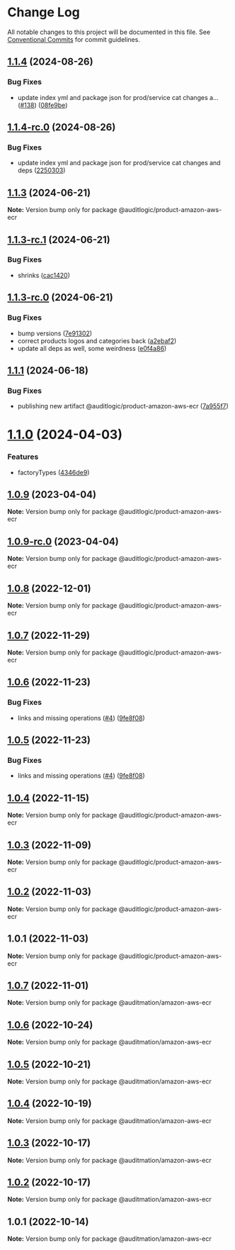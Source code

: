 # Change Log

All notable changes to this project will be documented in this file.
See [Conventional Commits](https://conventionalcommits.org) for commit guidelines.

## [1.1.4](https://github.com/auditlogic/product/compare/@auditlogic/product-amazon-aws-ecr@1.1.3...@auditlogic/product-amazon-aws-ecr@1.1.4) (2024-08-26)


### Bug Fixes

* update index yml and package json for prod/service cat changes a… ([#138](https://github.com/auditlogic/product/issues/138)) ([08fe9be](https://github.com/auditlogic/product/commit/08fe9beb1c8457462a19bc69caa02e6212d97e1a))





## [1.1.4-rc.0](https://github.com/auditlogic/product/compare/@auditlogic/product-amazon-aws-ecr@1.1.3...@auditlogic/product-amazon-aws-ecr@1.1.4-rc.0) (2024-08-26)


### Bug Fixes

* update index yml and package json for prod/service cat changes and deps ([2250303](https://github.com/auditlogic/product/commit/225030363a363608240135b7ebed386b28f01e4b))





## [1.1.3](https://github.com/auditlogic/product/compare/@auditlogic/product-amazon-aws-ecr@1.1.3-rc.1...@auditlogic/product-amazon-aws-ecr@1.1.3) (2024-06-21)

**Note:** Version bump only for package @auditlogic/product-amazon-aws-ecr





## [1.1.3-rc.1](https://github.com/auditlogic/product/compare/@auditlogic/product-amazon-aws-ecr@1.1.3-rc.0...@auditlogic/product-amazon-aws-ecr@1.1.3-rc.1) (2024-06-21)


### Bug Fixes

* shrinks ([cac1420](https://github.com/auditlogic/product/commit/cac14200fefcd8183ab69fe89a47bd3f70f563e9))





## [1.1.3-rc.0](https://github.com/auditlogic/product/compare/@auditlogic/product-amazon-aws-ecr@1.1.1...@auditlogic/product-amazon-aws-ecr@1.1.3-rc.0) (2024-06-21)


### Bug Fixes

* bump versions ([7e91302](https://github.com/auditlogic/product/commit/7e913023b8b312150ed7762c32fbbe616be71de5))
* correct products logos and categories back ([a2ebaf2](https://github.com/auditlogic/product/commit/a2ebaf2efe8e232e6ff22c774c456048771f9469))
* update all deps as well, some weirdness ([e0f4a86](https://github.com/auditlogic/product/commit/e0f4a864714e2d3de6bbf3da014d5312fe53be2f))





## [1.1.1](https://github.com/auditlogic/product/compare/@auditlogic/product-amazon-aws-ecr@1.1.0...@auditlogic/product-amazon-aws-ecr@1.1.1) (2024-06-18)


### Bug Fixes

* publishing new artifact @auditlogic/product-amazon-aws-ecr ([7a955f7](https://github.com/auditlogic/product/commit/7a955f7bac0c790d68f4a54b9490f4c41a71a772))





# [1.1.0](https://github.com/auditlogic/product/compare/@auditlogic/product-amazon-aws-ecr@1.0.9...@auditlogic/product-amazon-aws-ecr@1.1.0) (2024-04-03)


### Features

* factoryTypes ([4346de9](https://github.com/auditlogic/product/commit/4346de92693aee892fccf725338ffc7b80ab182b))





## [1.0.9](https://github.com/auditlogic/product/compare/@auditlogic/product-amazon-aws-ecr@1.0.8...@auditlogic/product-amazon-aws-ecr@1.0.9) (2023-04-04)

**Note:** Version bump only for package @auditlogic/product-amazon-aws-ecr





## [1.0.9-rc.0](https://github.com/auditlogic/product/compare/@auditlogic/product-amazon-aws-ecr@1.0.8...@auditlogic/product-amazon-aws-ecr@1.0.9-rc.0) (2023-04-04)

**Note:** Version bump only for package @auditlogic/product-amazon-aws-ecr





## [1.0.8](https://github.com/auditlogic/product/compare/@auditlogic/product-amazon-aws-ecr@1.0.7...@auditlogic/product-amazon-aws-ecr@1.0.8) (2022-12-01)

**Note:** Version bump only for package @auditlogic/product-amazon-aws-ecr





## [1.0.7](https://github.com/auditlogic/product/compare/@auditlogic/product-amazon-aws-ecr@1.0.6...@auditlogic/product-amazon-aws-ecr@1.0.7) (2022-11-29)

**Note:** Version bump only for package @auditlogic/product-amazon-aws-ecr





## [1.0.6](https://github.com/auditlogic/product/compare/@auditlogic/product-amazon-aws-ecr@1.0.4...@auditlogic/product-amazon-aws-ecr@1.0.6) (2022-11-23)


### Bug Fixes

* links and missing operations ([#4](https://github.com/auditlogic/product/issues/4)) ([9fe8f08](https://github.com/auditlogic/product/commit/9fe8f08fe7c57fdb79f991ac35bd6ac2e7dcad38))





## [1.0.5](https://github.com/auditlogic/product/compare/@auditlogic/product-amazon-aws-ecr@1.0.4...@auditlogic/product-amazon-aws-ecr@1.0.5) (2022-11-23)


### Bug Fixes

* links and missing operations ([#4](https://github.com/auditlogic/product/issues/4)) ([9fe8f08](https://github.com/auditlogic/product/commit/9fe8f08fe7c57fdb79f991ac35bd6ac2e7dcad38))





## [1.0.4](https://github.com/auditlogic/product/compare/@auditlogic/product-amazon-aws-ecr@1.0.3...@auditlogic/product-amazon-aws-ecr@1.0.4) (2022-11-15)

**Note:** Version bump only for package @auditlogic/product-amazon-aws-ecr





## [1.0.3](https://github.com/auditlogic/product/compare/@auditlogic/product-amazon-aws-ecr@1.0.2...@auditlogic/product-amazon-aws-ecr@1.0.3) (2022-11-09)

**Note:** Version bump only for package @auditlogic/product-amazon-aws-ecr





## [1.0.2](https://github.com/auditlogic/product/compare/@auditlogic/product-amazon-aws-ecr@1.0.1...@auditlogic/product-amazon-aws-ecr@1.0.2) (2022-11-03)

**Note:** Version bump only for package @auditlogic/product-amazon-aws-ecr





## 1.0.1 (2022-11-03)

**Note:** Version bump only for package @auditlogic/product-amazon-aws-ecr





## [1.0.7](https://github.com/auditmation/store-content/compare/@auditmation/amazon-aws-ecr@1.0.6...@auditmation/amazon-aws-ecr@1.0.7) (2022-11-01)

**Note:** Version bump only for package @auditmation/amazon-aws-ecr





## [1.0.6](https://github.com/auditmation/store-content/compare/@auditmation/amazon-aws-ecr@1.0.5...@auditmation/amazon-aws-ecr@1.0.6) (2022-10-24)

**Note:** Version bump only for package @auditmation/amazon-aws-ecr





## [1.0.5](https://github.com/auditmation/store-content/compare/@auditmation/amazon-aws-ecr@1.0.4...@auditmation/amazon-aws-ecr@1.0.5) (2022-10-21)

**Note:** Version bump only for package @auditmation/amazon-aws-ecr





## [1.0.4](https://github.com/auditmation/store-content/compare/@auditmation/amazon-aws-ecr@1.0.3...@auditmation/amazon-aws-ecr@1.0.4) (2022-10-19)

**Note:** Version bump only for package @auditmation/amazon-aws-ecr





## [1.0.3](https://github.com/auditmation/store-content/compare/@auditmation/amazon-aws-ecr@1.0.2...@auditmation/amazon-aws-ecr@1.0.3) (2022-10-17)

**Note:** Version bump only for package @auditmation/amazon-aws-ecr





## [1.0.2](https://github.com/auditmation/store-content/compare/@auditmation/amazon-aws-ecr@1.0.1...@auditmation/amazon-aws-ecr@1.0.2) (2022-10-17)

**Note:** Version bump only for package @auditmation/amazon-aws-ecr





## 1.0.1 (2022-10-14)

**Note:** Version bump only for package @auditmation/amazon-aws-ecr
